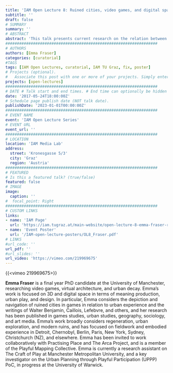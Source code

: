 ```yaml
---
title: 'IAM Open Lecture 8: Ruined cities, video games, and digital space: virtual-material feedback'
subtitle: ''
draft: false
# SUMMARY
summary: ''
# ABSTRACT 
abstract: 'This talk presents current research on the relation between digital environments in games, and embodied experience out in the world, through the figure of the modern architectural ruin – or, the ruins of the recent past. Ruined cities in games, and specifically the ruins of cities that players might reasonably recognise (London, Pittsburgh, Boston, Washington), provide an interesting focal point for debates around meaning and representation; digital space, and the nature of play in 3D and virtual spaces in games. In particular, design practice and play practice can be interrogated through in-person encounters – both the playful navigation of ruinous cityscapes in games, and the dream-like exploration of actual cities using data and experiences that are derived from gameplay. This talk describes a theoretical and methodological approach to both the study of virtual environments and contexts of digital design and communication, through the critical capacities afforded by ruins and ruination, which reveal a relationship between digital architectures, and lived and situated encounters in urban space.'
##################################################################
# AUTHORS 
authors: [Emma Fraser]
categories: [curatorial]
#TAGS
tags: [IAM Open Lectures, curatorial, IAM TU Graz, fix, poster]
# Projects (optional).
#   Associate this post with one or more of your projects. Simply enter your project's folder or file name without extension. Otherwise, set `projects = []`.
projects: [open-lectures]
##################################################################
# DATE # Talk start and end times. # End time can optionally be hidden by prefixing the line with `#`.
date: '2017-05-24T18:00:00Z'
# Schedule page publish date (NOT talk date).
publishDate: '2023-01-01T00:00:00Z'
##################################################################
# EVENT NAME 
event: 'IAM Open Lecture Series'
# EVENT URL 
event_url: ''
##################################################################
# LOCATION 
location: 'IAM Media Lab'
address:
  street: 'Kronesgasse 5/3'
  city: 'Graz'
  region: 'Austria'
##################################################################
# FEATURED
# Is this a featured talk? (true/false)
featured: false
# IMAGE 
image:
  caption: ''
#  focal_point: Right
##################################################################
# CUSTOM LINKS 
links:
- name: 'IAM Page'
  url: 'https://iam.tugraz.at/main-website/open-lecture-8-emma-fraser-ruined-cities-video-games-and-digital-space-virtual-material-feedback/'
- name: 'Event Poster'
  url: '/IAM-open-lecture-posters/OL8_Fraser.pdf'
# LINKS 
#url_code: ''
url_pdf: ''
#url_slides: ''
url_video: 'https://vimeo.com/219969675'
---
```


{{<vimeo 219969675>}}

**Emma Fraser** is a final year PhD candidate at the University of Manchester, researching video games, virtual architecture, and urban decay. Emma’s work is focused on 3D and digital space in terms of meaning production, urban play, and design. In particular, Emma considers the depiction and navigation of ruined cities in games in relation to urban experience and the writings of Walter Benjamin, Caillois, Lefebvre, and others, and her research has been published in games studies, urban studies, geography, sociology, and art media. Emma’s work broadly considers regeneration, urban exploration, and modern ruins, and has focused on fieldwork and embodied experience in Detroit, Chernobyl, Berlin, Paris, New York, Sydney, Christchurch (NZ), and elsewhere. Emma has been invited to work collaboratively with Practising Place and The Arca Project, and is a member of the Playful Mapping Collective. Emma is currently a research assistant on The Craft of Play at Manchester Metropolitan University, and a key investigator on the Urban Planning through Playful Participation (UPPP) PoC, in progress at the University of Warwick.

<!--
IAM Open Lecture #8  
Emma Fraser „Ruined cities, video games, and digital space: virtual-material feedback“  
18:00 Wednesday 24 May 2017  
IAM Media Lab, Kronesgasse 5/3

Event poster https://iam.tugraz.at/wp-content/uploads/2017/05/Fraser_OL8.pdf
Original post: https://iam.tugraz.at/2017/05/open-lecture-8-emma-fraser-ruined-cities-video-games-and-digital-space-virtual-material-feedback/
-->